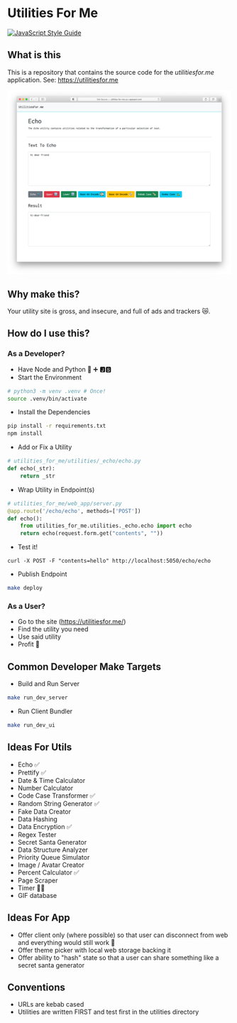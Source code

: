 # Utilities For Me

[![JavaScript Style Guide](https://img.shields.io/badge/code_style-standard-brightgreen.svg)](https://standardjs.com)


## What is this

This is a repository that contains the source code for the _utilitiesfor.me_ application. See: https://utilitiesfor.me

![demo](meta/demo.png)


## Why make this?

Your utility site is gross, and insecure, and full of ads and trackers 😿.

## How do I use this?

### As a Developer?

- Have Node and Python 🐍 ➕ 🅹🆂
- Start the Environment

```sh
# python3 -m venv .venv # Once!
source .venv/bin/activate
```

- Install the Dependencies

```sh
pip install -r requirements.txt
npm install 
```

- Add or Fix a Utility

```python
# utilities_for_me/utilities/_echo/echo.py
def echo(_str):
    return _str
```

- Wrap Utility in Endpoint(s)

```python
# utilities_for_me/web_app/server.py
@app.route('/echo/echo', methods=['POST'])
def echo():
    from utilities_for_me.utilities._echo.echo import echo
    return echo(request.form.get("contents", ""))
```

- Test it!

```
curl -X POST -F "contents=hello" http://localhost:5050/echo/echo
```

- Publish Endpoint

```sh
make deploy
```

### As a User?

- Go to the site (https://utilitiesfor.me/)
- Find the utility you need
- Use said utility 
- Profit 🤑

## Common Developer Make Targets

- Build and Run Server

```sh
make run_dev_server
```

- Run Client Bundler 

```sh
make run_dev_ui
```

## Ideas For Utils

- Echo ✅
- Prettify ✅
- Date & Time Calculator
- Number Calculator
- Code Case Transformer ✅
- Random String Generator ✅
- Fake Data Creator
- Data Hashing 
- Data Encryption ✅
- Regex Tester
- Secret Santa Generator
- Data Structure Analyzer 
- Priority Queue Simulator 
- Image / Avatar Creator
- Percent Calculator ✅
- Page Scraper
- Timer 🧗‍♂️
- GIF database

## Ideas For App 

- Offer client only (where possible) so that user can disconnect from web and everything would still work 🔮
- Offer theme picker with local web storage backing it 
- Offer ability to "hash" state so that a user can share something like a secret santa generator

## Conventions

- URLs are kebab cased
- Utilities are written FIRST and test first in the utilities directory
